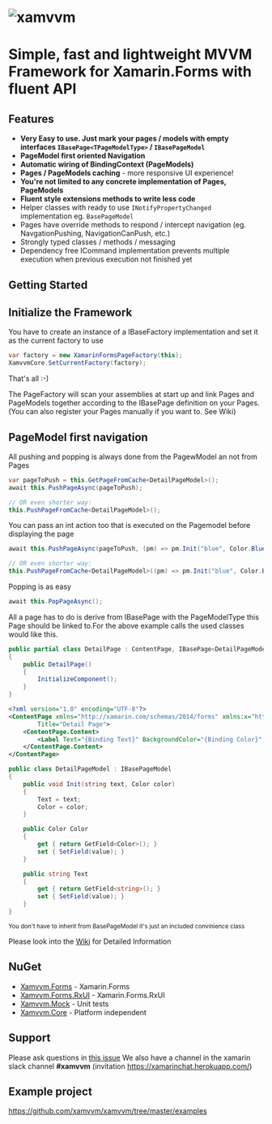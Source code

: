 # ![xamvvm](http://res.cloudinary.com/escamoteur/image/upload/c_scale,w_150/v1476723686/xamvvm2_ufjcqq.png) 
# Simple, fast and lightweight MVVM Framework for Xamarin.Forms with fluent API

## Features

- **Very Easy to use. Just mark your pages / models with empty interfaces `IBasePage<TPageModelType>` / `IBasePageModel`**
- **PageModel first oriented Navigation**
- **Automatic wiring of BindingContext (PageModels)**
- **Pages / PageModels caching** - more responsive UI experience!
- **You're not limited to any concrete implementation of Pages, PageModels**
- **Fluent style extensions methods to write less code**
- Helper classes with ready to use `INotifyPropertyChanged` implementation eg. `BasePageModel`
- Pages have override methods to respond / intercept navigation (eg. NavgationPushing, NavigationCanPush, etc.) 
- Strongly typed classes / methods / messaging
- Dependency free ICommand implementation prevents multiple execution when previous execution not finished yet



## Getting Started

## Initialize the Framework

You have to create an instance of a IBaseFactory implementation and set it as the current factory to use

```C#
var factory = new XamarinFormsPageFactory(this);
XamvvmCore.SetCurrentFactory(factory);
```

That's all :-) 

The PageFactory will scan your assemblies at start up and link Pages and PageModels together according to the IBasePage definition on your Pages.
(You can also register your Pages manually if you want to. See Wiki)


## PageModel first navigation

All pushing and popping is always done from the PagewModel an not from Pages

```C#
var pageToPush = this.GetPageFromCache<DetailPageModel>();
await this.PushPageAsync(pageToPush);

// OR even shorter way:
this.PushPageFromCache<DetailPageModel>();
```

You can pass an int action too that is executed on the Pagemodel before displaying the page

```C#
await this.PushPageAsync(pageToPush, (pm) => pm.Init("blue", Color.Blue));

// OR even shorter way:
this.PushPageFromCache<DetailPageModel>((pm) => pm.Init("blue", Color.Blue));
```

Popping is as easy

```C#
await this.PopPageAsync();
```


All a page has to do is derive from IBasePage<PageModelType> with the PageModelType this Page should be linked to.For the above example calls the used classes would like this.

```C#
public partial class DetailPage : ContentPage, IBasePage<DetailPageModel>
{
	public DetailPage()
	{
		InitializeComponent();
	}
}
```

```XML
<?xml version="1.0" encoding="UTF-8"?>
<ContentPage xmlns="http://xamarin.com/schemas/2014/forms" xmlns:x="http://schemas.microsoft.com/winfx/2009/xaml" x:Class="Examples.DetailPage"
		Title="Detail Page">
	<ContentPage.Content>
		<Label Text="{Binding Text}" BackgroundColor="{Binding Color}" HorizontalTextAlignment="Center" VerticalTextAlignment="Center"/>
	</ContentPage.Content>
</ContentPage>

```

```C#
public class DetailPageModel : IBasePageModel
{
	public void Init(string text, Color color)
	{
		Text = text;
		Color = color;
	}

	public Color Color
	{
		get { return GetField<Color>(); }
		set { SetField(value); }
	}

	public string Text
	{
		get { return GetField<string>(); }
		set { SetField(value); }
	}
}
```
<sub>You don't have to inherit from BasePageModel it's just an included convinience class</sub>


Please look into the [Wiki](https://github.com/xamvvm/xamvvm/wiki) for Detailed Information

## NuGet

- [Xamvvm.Forms](https://www.nuget.org/packages/Xamvvm.Forms/) - Xamarin.Forms
- [Xamvvm.Forms.RxUI](https://www.nuget.org/packages/Xamvvm.Forms.RxUI/) - Xamarin.Forms.RxUI
- [Xamvvm.Mock](https://www.nuget.org/packages/Xamvvm.Mock/) - Unit tests
- [Xamvvm.Core](https://www.nuget.org/packages/Xamvvm.Core/) - Platform independent

## Support
Please ask questions in [this issue](https://github.com/xamvvm/xamvvm/issues/16)
We also have a channel in the xamarin slack channel **#xamvvm** (invitation https://xamarinchat.herokuapp.com/)

## Example project

https://github.com/xamvvm/xamvvm/tree/master/examples
